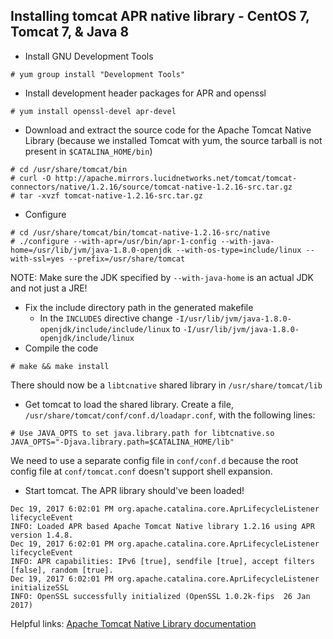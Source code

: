 ## Installing tomcat APR native library - CentOS 7, Tomcat 7, & Java 8
* Install GNU Development Tools  
```
# yum group install "Development Tools"
```
* Install development header packages for APR and openssl  
```
# yum install openssl-devel apr-devel
```
* Download and extract the source code for the Apache Tomcat Native Library (because we installed Tomcat with yum, the source tarball is not present in `$CATALINA_HOME/bin`)  
```
# cd /usr/share/tomcat/bin
# curl -O http://apache.mirrors.lucidnetworks.net/tomcat/tomcat-connectors/native/1.2.16/source/tomcat-native-1.2.16-src.tar.gz
# tar -xvzf tomcat-native-1.2.16-src.tar.gz
```
* Configure  
```
# cd /usr/share/tomcat/bin/tomcat-native-1.2.16-src/native
# ./configure --with-apr=/usr/bin/apr-1-config --with-java-home=/usr/lib/jvm/java-1.8.0-openjdk --with-os-type=include/linux --with-ssl=yes --prefix=/usr/share/tomcat
```
  NOTE: Make sure the JDK specified by `--with-java-home` is an actual JDK and not just a JRE!
* Fix the include directory path in the generated makefile  
    - In the `INCLUDES` directive change `-I/usr/lib/jvm/java-1.8.0-openjdk/include/include/linux` to `-I/usr/lib/jvm/java-1.8.0-openjdk/include/linux`    
* Compile the code  
```
# make && make install
```
  There should now be a `libtcnative` shared library in `/usr/share/tomcat/lib`
* Get tomcat to load the shared library. Create a file, `/usr/share/tomcat/conf/conf.d/loadapr.conf`, with the following lines:  
```
# Use JAVA_OPTS to set java.library.path for libtcnative.so  
JAVA_OPTS="-Djava.library.path=$CATALINA_HOME/lib"
```
  We need to use a separate config file in `conf/conf.d` because the root config file at `conf/tomcat.conf` doesn't support shell expansion.
* Start tomcat. The APR library should've been loaded!  
```
Dec 19, 2017 6:02:01 PM org.apache.catalina.core.AprLifecycleListener lifecycleEvent
INFO: Loaded APR based Apache Tomcat Native library 1.2.16 using APR version 1.4.8.
Dec 19, 2017 6:02:01 PM org.apache.catalina.core.AprLifecycleListener lifecycleEvent
INFO: APR capabilities: IPv6 [true], sendfile [true], accept filters [false], random [true].
Dec 19, 2017 6:02:01 PM org.apache.catalina.core.AprLifecycleListener initializeSSL
INFO: OpenSSL successfully initialized (OpenSSL 1.0.2k-fips  26 Jan 2017)
```

Helpful links:  [Apache Tomcat Native Library documentation](https://tomcat.apache.org/native-doc/)

